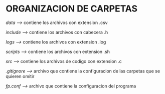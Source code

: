 # ORGANIZACION DE CARPETAS

*data -->* contiene los archivos con extension .csv
	
*include -->* contiene los archivos con cabecera .h 

*logs -->* contiene los archivos con extension .log
	
*scripts -->* contiene los archivos con extension .sh 
	
*src -->* contiene los archivos de codigo con extension .c 
	
*.gitignore -->* archivo que contiene la configuracion de las carpetas que se quieren omitir 
	
*fp.conf -->* archivo que contiene la configuracion del programa
